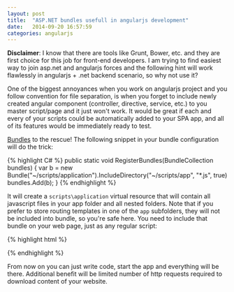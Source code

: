 ```yaml
---
layout: post
title:  "ASP.NET bundles usefull in angularjs development"
date:   2014-09-20 16:57:59
categories: angularjs
---
```


__Disclaimer__: I know that there are tools like Grunt, Bower, etc. and they are first choice for this job for front-end developers. I am trying to find easiest way to join asp.net and angularjs forces and the following hint will work flawlessly in angularjs + .net backend scenario, so why not use it?

One of the biggest annoyances when you work on angularjs project and you follow convention for file separation, is when you forget to include newly created angular component (controller, directive, service, etc.) to you master script/page and it just won't work. It would be great if each and every of your scripts could be automatically added to your SPA app, and all of its features would be immediately ready to test.

[Bundles] to the rescue! The following snippet in your bundle configuration will do the trick:

{% highlight C# %}
public static void RegisterBundles(BundleCollection bundles)
{
    var b = new Bundle("~/scripts/application").IncludeDirectory("~/scripts/app", "*.js", true)
    bundles.Add(b);
}
{% endhighlight %}

It will create a `scripts\application` virtual resource that will contain all javascript files in your app folder and all nested folders. Note that if you prefer to store routing templates in one of the `app` subfolders, they will not be included into bundle, so you're safe here. You need to include that bundle on your web page, just as any regular script:

{% highlight html %}
<script src="scripts/application" type="text/javascript"></script>
{% endhighlight %}

From now on you can just write code, start the app and everything will be there. Additional benefit will be limited number of http requests required to download content of your website.

[Bundles]: http://www.asp.net/mvc/tutorials/mvc-4/bundling-and-minification
